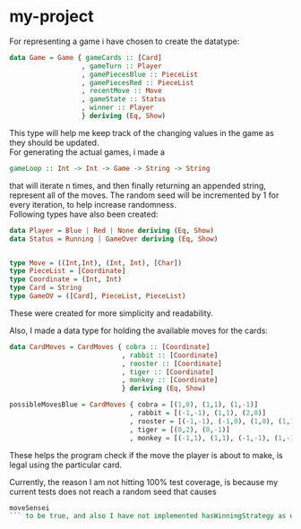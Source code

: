 # my-project
For representing a game i have chosen to create the datatype:  
```haskell
data Game = Game { gameCards :: [Card]
                  , gameTurn :: Player
                  , gamePiecesBlue :: PieceList
                  , gamePiecesRed :: PieceList
                  , recentMove :: Move
                  , gameState :: Status
                  , winner :: Player
                  } deriving (Eq, Show)
```  
This type will help me keep track of the changing values in the game as they should be updated.  
For generating the actual games, i made a
```haskell
gameLoop :: Int -> Int -> Game -> String -> String
```
that will iterate n times, and then finally returning an appended string, represent all of the moves. The random seed will be incremented by 1 for every iteration, to help increase randomness.  
Following types have also been created:
```haskell
data Player = Blue | Red | None deriving (Eq, Show)
data Status = Running | GameOver deriving (Eq, Show)


type Move = ((Int,Int), (Int, Int), [Char])
type PieceList = [Coordinate]
type Coordinate = (Int, Int)
type Card = String
type GameOV = ([Card], PieceList, PieceList)
```  
These were created for more simplicity and readability.  

Also, I made a data type for holding the available moves for the cards:  
```haskell
data CardMoves = CardMoves { cobra :: [Coordinate]
                            , rabbit :: [Coordinate]
                            , rooster :: [Coordinate]
                            , tiger :: [Coordinate]
                            , monkey :: [Coordinate]
                            } deriving (Eq, Show)

possibleMovesBlue = CardMoves { cobra = [(1,0), (1,1), (1,-1)]
                              , rabbit = [(-1,-1), (1,1), (2,0)]
                              , rooster = [(-1,-1), (-1,0), (1,0), (1,1)]
                              , tiger = [(0,2), (0,-1)]
                              , monkey = [(-1,1), (1,1), (-1,-1), (1,-1)]}
```  
These helps the program check if the move the player is about to make, is legal using the particular card.  
  
Currently, the reason I am not hitting 100% test coverage, is because my current tests does not reach a random seed that causes 
```haskell
moveSensei
``` to be true, and also I have not implemented hasWinningStrategy as of yet.
